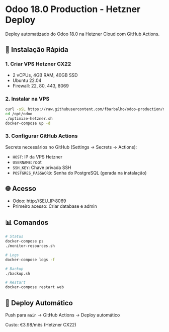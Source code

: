 # Odoo 18.0 Production - Hetzner Deploy

Deploy automatizado do Odoo 18.0 na Hetzner Cloud com GitHub Actions.

## 🚀 Instalação Rápida

### 1. Criar VPS Hetzner CX22
- 2 vCPUs, 4GB RAM, 40GB SSD
- Ubuntu 22.04
- Firewall: 22, 80, 443, 8069

### 2. Instalar na VPS
```bash
curl -sSL https://raw.githubusercontent.com/fbarbalho/odoo-production/main/install.sh | bash
cd /opt/odoo
./optimize-hetzner.sh
docker-compose up -d
```

### 3. Configurar GitHub Actions
Secrets necessários no GitHub (Settings → Secrets → Actions):
- `HOST`: IP da VPS Hetzner
- `USERNAME`: root
- `SSH_KEY`: Chave privada SSH
- `POSTGRES_PASSWORD`: Senha do PostgreSQL (gerada na instalação)

## 🌐 Acesso
- Odoo: http://SEU_IP:8069
- Primeiro acesso: Criar database e admin

## 📊 Comandos
```bash
# Status
docker-compose ps
./monitor-resources.sh

# Logs
docker-compose logs -f

# Backup
./backup.sh

# Restart
docker-compose restart web
```

## 🔄 Deploy Automático
Push para `main` → GitHub Actions → Deploy automático

Custo: €3.98/mês (Hetzner CX22)
